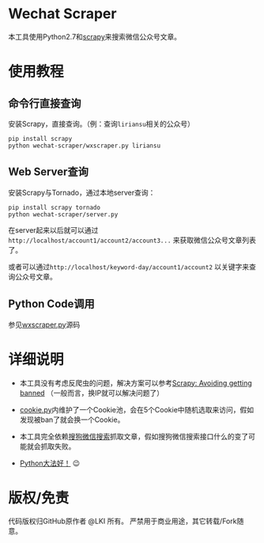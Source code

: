# Wechat Scraper

本工具使用Python2.7和[scrapy][scrapy]来搜索微信公众号文章。

# 使用教程

## 命令行直接查询

安装Scrapy，直接查询。（例：查询`liriansu`相关的公众号）

```
pip install scrapy
python wechat-scraper/wxscraper.py liriansu
```

## Web Server查询

安装Scrapy与Tornado，通过本地server查询：

```
pip install scrapy tornado
python wechat-scraper/server.py
```

在server起来以后就可以通过`http://localhost/account1/account2/account3...`
来获取微信公众号文章列表了。

或者可以通过`http://localhost/keyword-day/account1/account2`
以关键字来查询公众号文章。

## Python Code调用

参见[wxscraper.py][scraper-py]源码

# 详细说明

* 本工具没有考虑反爬虫的问题，解决方案可以参考[Scrapy: Avoiding getting banned][anti]
（一般而言，换IP就可以解决问题了）

* [cookie.py][cookie-py]内维护了一个Cookie池，会在5个Cookie中随机选取来访问，假如发现被ban了就会换一个Cookie。

* 本工具完全依赖[搜狗微信搜索][sogou]抓取文章，假如搜狗微信搜索接口什么的变了可能就会抓取失败。

* [Python大法好！][dive-into-python] :wink:

# 版权/免责

代码版权归GitHub原作者 @LKI 所有。
严禁用于商业用途，其它转载/Fork随意。

[scrapy]: https://github.com/scrapy/scrapy
[scraper-py]: /weixinscraper/wxscraper.py
[anti]: http://doc.scrapy.org/en/latest/topics/practices.html#avoiding-getting-banned
[cookie-py]: /weixinscraper/cookie.py
[sogou]:  http://weixin.sogou.com/
[dive-into-python]: http://www.diveintopython.net/
